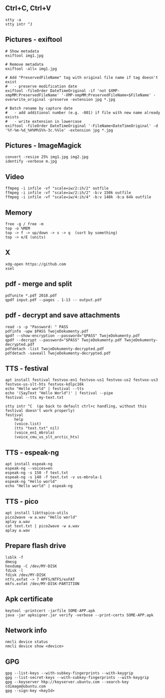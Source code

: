 Ctrl+C, Ctrl+V
--------------

    stty -a
    stty intr ^J



Pictures - exiftool
-------------------

    # Show metadata
    exiftool img1.jpg 
 
    # Remove metadata
    exiftool -all= img1.jpg 
    
    # Add "PreservedFileName" tag with original file name if tag doesn't exist
    #   - preserve modification date
    exiftool -fileOrder DateTimeOriginal -if 'not $XMP-xmpMM:PreservedFileName' '-XMP-xmpMM:PreservedFileName<$FileName' -overwrite_original -preserve -extension jpg *.jpg

    # Batch rename by capture date
    #   - add additional number (e.g. -001) if file with new name already exists
    #   - write extension in lowercase
    exiftool -fileOrder DateTimeOriginal '-FileName<DateTimeOriginal' -d '%Y-%m-%d_%H%M%S%%-3c.%%le' -extension jpg *.jpg



Pictures - ImageMagick
----------------------

    convert -resize 25% img1.jpg img2.jpg
    identify -verbose m.jpg



Video
-----

    ffmpeg -i infile -vf "scale=iw/2:ih/2" outfile
    ffmpeg -i infile -vf "scale=iw/2:ih/2" -b:v 150k outfile
    ffmpeg -i infile -vf "scale=iw/4:ih/4" -b:v 140k -b:a 64k outfile



Memory
------

    free -g / free -m
    top -o %MEM
    top -> f -> up/down -> s -> q  (sort by something)
    top -> e/E (units)



X
-

    xdg-open https://github.com
    xsel



pdf - merge and split
---------------------

    pdfunite *.pdf 2018.pdf
    qpdf input.pdf --pages . 1-13 -- output.pdf



pdf - decrypt and save attachments
----------------------------------

    read -s -p "Password: " PASS
    pdfinfo -upw $PASS TwojeDokumenty.pdf
    qpdf --show-encryption --password="$PASS" TwojeDokumenty.pdf
    qpdf --decrypt --password="$PASS" TwojeDokumenty.pdf TwojeDokumenty-decrypted.pdf
    pdfdetach -list TwojeDokumenty-decrypted.pdf
    pdfdetach -saveall TwojeDokumenty-decrypted.pdf



TTS - festival
--------------

    apt install festival festvox-en1 festvox-us1 festvox-us2 festvox-us3 festvox-us-slt-hts festvox-kdlpc16k
    echo "Hello world" | festival --tts
    echo '(SayText "Hello World")' | festival --pipe
    festival --tts my-text.txt

    stty intr ^C  (go back to default ctrl+c handling, without this festival doesn't work properly)
    festival
        help
        (voice.list)
        (tts "text.txt" nil)
        (voice_en1_mbrola)
        (voice_cmu_us_slt_arctic_hts)



TTS - espeak-ng
---------------

    apt install espeak-ng
    espeak-ng --voices=en
    espeak-ng -s 150 -f text.txt
    espeak-ng -s 140 -f text.txt -v us-mbrola-1
    espeak-ng "Hello world"
    echo "Hello world" | espeak-ng



TTS - pico
----------

    apt install libttspico-utils
    pico2wave -w a.wav "Hello world" 
    aplay a.wav
    cat text.txt | pico2wave -w a.wav 
    aplay a.wav



Prepare flash drive
-------------------

    lsblk -f
    dmesg
    hexdump -C /dev/MY-DISK
    fdisk -l
    fdisk /dev/MY-DISK
	ntfs,exfat -> 7 HPFS/NTFS/exFAT
    mkfs.exfat /dev/MY-DISK-PARTITION



Apk certificate
---------------

    keytool -printcert -jarfile SOME-APP.apk
    java -jar apksigner.jar verify -verbose --print-certs SOME-APP.apk



Network info
------------

    nmcli device status
    nmcli device show <device>



GPG
---

    gpg --list-keys --with-subkey-fingerprints --with-keygrip
    gpg --list-secret-keys --with-subkey-fingerprints --with-keygrip
    gpg --keyserver hkp://keyserver.ubuntu.com --search-key cdimage@ubuntu.com
    gpg --sign-key <keyId>

